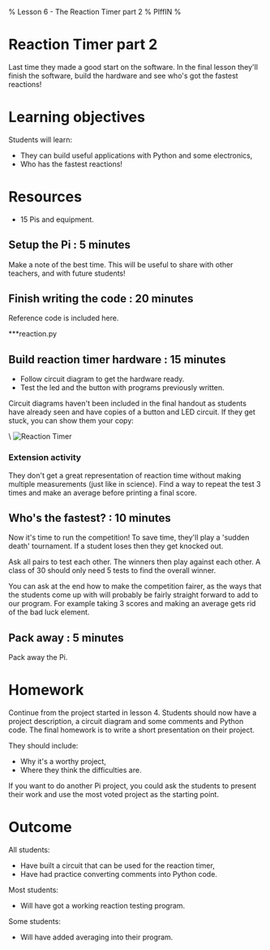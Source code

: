 % Lesson 6 - The Reaction Timer part 2
% PIffIN
%

# Reaction Timer part 2

Last time they made a good start on the software. In the final lesson they'll finish the software, build the hardware and see who's got the fastest reactions!

# Learning objectives

Students will learn:

* They can build useful applications with Python and some electronics,
* Who has the fastest reactions!

# Resources

* 15 Pis and equipment.

## Setup the Pi : 5 minutes

Make a note of the best time. This will be useful to share with other teachers, and with future students!

## Finish writing the code : 20 minutes

Reference code is included here.

***reaction.py

## Build reaction timer hardware : 15 minutes

* Follow circuit diagram to get the hardware ready. 
* Test the led and the button with programs previously written.

Circuit diagrams haven't been included in the final handout as students have already seen and have copies of a button and LED circuit. If they get stuck, you can show them your copy:

\ ![Reaction Timer](1led1button.png)

### Extension activity

They don't get a great representation of reaction time without making multiple measurements (just like in science). Find a way to repeat the test 3 times and make an average before printing a final score.

## Who's the fastest? : 10 minutes

Now it's time to run the competition! To save time, they'll play a 'sudden death' tournament. If a student loses then they get knocked out. 

Ask all pairs to test each other. The winners then play against each other. A class of 30 should only need 5 tests to find the overall winner.

You can ask at the end how to make the competition fairer, as the ways that the students come up with will probably be fairly straight forward to add to our program. For example taking 3 scores and making an average gets rid of the bad luck element.

## Pack away : 5 minutes

Pack away the Pi.

# Homework

Continue from the project started in lesson 4. Students should now have a project description, a circuit diagram and some comments and Python code. The final homework is to write a short presentation on their project. 

They should include:

* Why it's a worthy project,
* Where they think the difficulties are.

If you want to do another Pi project, you could ask the students to present their work and use the most voted project as the starting point.

# Outcome

All students:

* Have built a circuit that can be used for the reaction timer,
* Have had practice converting comments into Python code.

Most students:

* Will have got a working reaction testing program.

Some students:

* Will have added averaging into their program.
